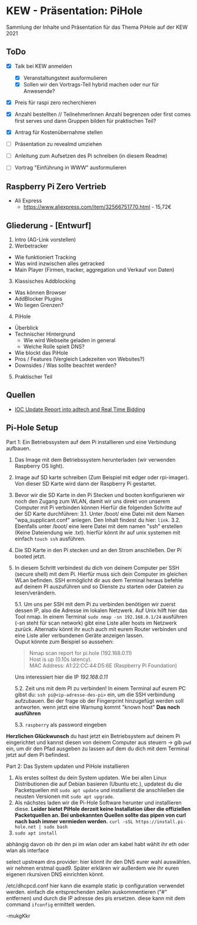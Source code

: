 # KEW - Präsentation: PiHole

Sammlung der Inhalte und Präsentation für das Thema PiHole auf der KEW 2021


## ToDo

* [X] Talk bei KEW anmelden 
  - [X] Veranstaltungstext ausformulieren
  - [X] Sollen wir den Vortrags-Teil hybrid machen oder nur für Anwesende?

* [X] Preis für raspi zero recherchieren
* [X] Anzahl bestellten // TeilnehmerInnen Anzahl begrenzen oder first comes first serves und dann Gruppen bilden für praktischen Teil?
* [X] Antrag für Kostenübernahme stellen

* [ ] Präsentation zu revealmd umziehen
* [ ] Anleitung zum Aufsetzen des Pi schreiben (in diesem Readme) 
* [ ] Vortrag "Einführung in WWW" ausformulieren


## Raspberry Pi Zero Vertrieb

  - Ali Express
    - https://www.aliexpress.com/item/32566751770.html - 15,72€


## Gliederung - [Entwurf]
1. Intro (AG-Link vorstellen)
2. Werbetracker
  * Wie funktioniert Tracking
  * Was wird inzwischen alles getracked
  * Main Player (Firmen, tracker, aggregation und Verkauf von Daten)
3. Klassisches Addblocking
  * Was können Browser
  * AddBlocker Plugins
  * Wo liegen Grenzen?
4. PiHole
  * Überblick
  * Technischer Hintergrund
    - Wie wird Webseite geladen in general
    - Welche Rolle spielt DNS?
  * Wie blockt das PiHole
  * Pros / Features (Vergleich Ladezeiten von Websites?)
  * Downsides / Was sollte beachtet werden? 
5. Praktischer Teil


## Quellen

* [IOC Update Report into adtech and Real Time Bidding](assets/rtb/adtech-real-time-bidding-report-201906.pdf)

## Pi-Hole Setup
Part 1: Ein Betriebssystem auf dem Pi installieren und eine Verbindung aufbauen.

1. Das Image mit dem Betriebssystem herunterladen (wir verwenden Raspberry OS light).
2. Image auf SD karte schreiben (Zum Beispiel mit edger oder rpi-imager). Von dieser
  SD Karte wird dann der Raspberry Pi gestartet.
3. Bevor wir die SD Karte in den Pi Stecken und booten konfigurieren wir noch den 
  Zugang zum WLAN, damit wir uns direkt von unserem Computer mit Pi verbinden können
  Hierfür die folgenden Schritte auf der SD Karte durchführen:
  3.1. Unter /boot/ eine Datei mit dem Namen "wpa_supplicant.conf" anlegen. Den 
    Inhalt findest du hier: `link`.
  3.2. Ebenfalls unter /boot/ eine leere Datei mit dem namen "ssh" erstellen (Keine 
    Dateiendung wie .txt). hierfür könnt ihr auf unix systemen mit einfach `touch ssh` 
    ausführen.
4. Die SD Karte in den Pi stecken und an den Strom anschließen. Der Pi booted jetzt.
5. In diesem Schritt verbindest du dich von deinem Computer per SSH (secure shell) 
  mit dem Pi. Hierfür muss sich dein Computer im gleichen WLan befinden. SSH ermöglicht
  dir aus dem Terminal heraus befehle auf deinem PI auszuführen und so Dienste zu starten
  oder Dateien zu lesen/verändern. 
      
    5.1. Um uns per SSH mit dem Pi zu verbinden benötigen wir zuerst dessen IP, also die Adresse
      im lokalen Netzwerk. Auf Unix hilft hier das Tool nmap. In einem Terminal 
      `sudo nmap -sn 192.168.0.1/24` ausführen (-sn steht für scan network) gibt eine Liste aller 
      hosts im Netzwerk zurück. Alternativ könnt ihr euch auch mit eurem Router verbinden und 
      eine Liste aller verbundenen Geräte anzeigen lassen.  
      Ouput könnte zum Beispiel so aussehen:
      > Nmap scan report for pi.hole (192.168.0.11) <br>
      > Host is up (0.10s latency). <br>
      > MAC Address: A1:22:CC:44:D5:6E (Raspberry Pi Foundation)
    
      Uns interessiert hier die IP *192.168.0.11*
  
    5.2. Zeit uns mit dem PI zu verbinden! In einem Terminal auf eurem PC gibst du:
      `ssh pi@<ip-adresse-des-pi>` ein, um die SSH verbindung aufzubauen.
      Bei der frage ob der Fingerprint hinzugefügt werden soll <yes> antworten.
      wenn jetzt eine Warnung kommt "known host" **Das noch ausführen**

    5.3. `raspberry` als password eingeben
    
**Herzlichen Glückwunsch** du hast jetzt ein Betriebsystem auf deinem Pi eingerichtet 
und kannst diesen von deinem Computer aus steuern 
  -> gib `pwd` ein, um dir den Pfad ausgeben zu lassen auf dem du dich mit dem Terminal
  jetzt auf dem Pi befindest.


Part 2: Das System updaten und PiHole installieren
1. Als erstes solltest du dein System updaten. Wie bei allen Linux Distributionen die auf 
  Debian basieren (Ubuntu etc.), updatest du die Packetquellen mit `sudo apt update` und 
  installierst die anschließen die neusten Versionen mit `sudo apt upgrade`.
2. Als nächstes laden wir die Pi-Hole Software herunter und installieren diese.
  **Leider bietet PiHole derzeit keine Installation über die offiziellen Packetquellen an. Bei unbekannten Quellen sollte das pipen von curl nach bash immer vermieden werden.**
  `curl -sSL https://install.pi-hole.net | sudo bash`
3. `sudo apt install `

abhängig davon ob ihr den pi im wlan oder am kabel habt wählt ihr eth oder wlan als interface

select upstream dns provider: hier könnt ihr den DNS eurer wahl auswählen. wir nehmen erstmal quad9. Später erklären wir außerdem wie ihr euren eigenen rkursiven DNS einrichten könnt.  

/etc/dhcpcd.conf
hier kann die example static ip configuration verwendet werden. einfach die entsprechenden zeilen auskommentieren ("#" entfernen) und durch die IP adresse des pis ersetzen. diese kann mit dem command `ifconfig` ermittelt werden.

-mukgKkr
